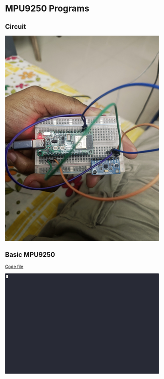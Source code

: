 # MPU9250 Programs

## Circuit 

![Circuit](./circuit.jpg)

## Basic MPU9250

[Code file](./basic_mpu9250/src/bin/main.rs)

![Output](./basic_mpu9250/basic_mpu9250.gif)
